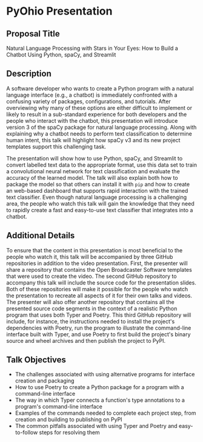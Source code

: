 # PyOhio Presentation

## Proposal Title

Natural Language Processing with Stars in Your Eyes: How to Build a Chatbot Using Python, spaCy, and Streamlit

## Description

A software developer who wants to create a Python program with a natural
language interface (e.g., a chatbot) is immediately confronted with a confusing
variety of packages, configurations, and tutorials. After overviewing why many
of these options are either difficult to implement or likely to result in a
sub-standard experience for both developers and the people who interact with the
chatbot, this presentation will introduce version 3 of the spaCy package for
natural language processing. Along with explaining why a chatbot needs to
perform text classification to determine human intent, this talk will highlight
how spaCy v3 and its new project templates support this challenging task.

The presentation will show how to use Python, spaCy, and Streamlit to convert
labelled text data to the appropriate format, use this data set to train a
convolutional neural network for text classification and evaluate the accuracy
of the learned model. The talk will also explain both how to package the model
so that others can install it with `pip` and how to create an web-based
dashboard that supports rapid interaction with the trained text classifier. Even
though natural language processing is a challenging area, the people who watch
this talk will gain the knowledge that they need to rapidly create a fast and
easy-to-use text classifier that integrates into a chatbot.

## Additional Details

To ensure that the content in this presentation is most beneficial to the people
who watch it, this talk will be accompanied by three GitHub repositories in
addition to the video presentation. First, the presenter will share a repository
that contains the Open Broadcaster Software templates that were used to create
the video. The second GitHub repository to accompany this talk will include the
source code for the presentation slides. Both of these repositories will make it
possible for the people who watch the presentation to recreate all aspects of it
for their own talks and videos. The presenter will also offer another repository
that contains all the presented source code segments in the context of a
realistic Python program that uses both Typer and Poetry. This third GitHub
repository will include, for instance, the instructions needed to install the
project's dependencies with Poetry, run the program to illustrate the
command-line interface built with Typer, and use Poetry to first build the project's
binary source and wheel archives and then publish the project to PyPI.

## Talk Objectives

- The challenges associated with using alternative programs for interface creation and packaging
- How to use Poetry to create a Python package for a program with a command-line interface
- The way in which Typer connects a function's type annotations to a program's command-line interface
- Examples of the commands needed to complete each project step, from creation and building to publishing on PyPI
- The common pitfalls associated with using Typer and Poetry and easy-to-follow steps for resolving them

